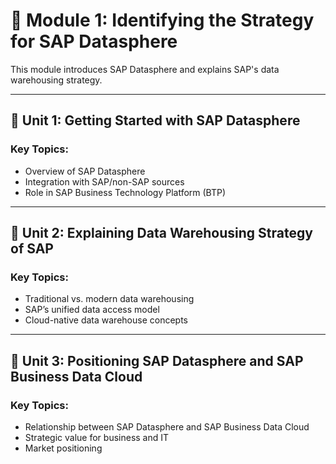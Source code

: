 # 📘 Module 1: Identifying the Strategy for SAP Datasphere

This module introduces SAP Datasphere and explains SAP's data warehousing strategy.

---

## 🧩 Unit 1: Getting Started with SAP Datasphere

### Key Topics:
- Overview of SAP Datasphere
- Integration with SAP/non-SAP sources
- Role in SAP Business Technology Platform (BTP)

---

## 🧩 Unit 2: Explaining Data Warehousing Strategy of SAP

### Key Topics:
- Traditional vs. modern data warehousing
- SAP’s unified data access model
- Cloud-native data warehouse concepts

---

## 🧩 Unit 3: Positioning SAP Datasphere and SAP Business Data Cloud

### Key Topics:
- Relationship between SAP Datasphere and SAP Business Data Cloud
- Strategic value for business and IT
- Market positioning


